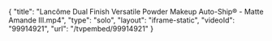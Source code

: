 {
    "title": "Lanc&ocirc;me Dual Finish Versatile Powder Makeup Auto-Ship&reg; - Matte Amande III.mp4",
    "type": "solo",
    "layout": "iframe-static",
    "videoId": "99914921",
    "url": "\/tvpembed\/99914921"
}